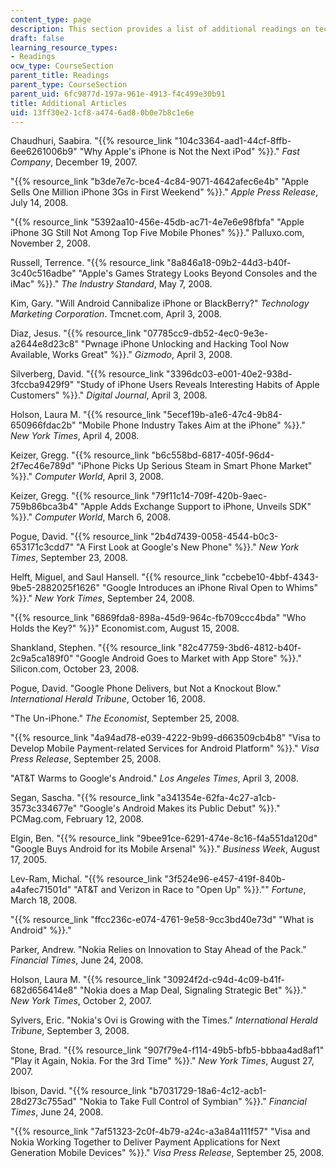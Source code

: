 ```yaml
---
content_type: page
description: This section provides a list of additional readings on technology strategy.
draft: false
learning_resource_types:
- Readings
ocw_type: CourseSection
parent_title: Readings
parent_type: CourseSection
parent_uid: 6fc9877d-197a-961e-4913-f4c499e30b91
title: Additional Articles
uid: 13ff30e2-1cf8-a474-6ad8-0b0e7b8c1e6e
---
```

Chaudhuri, Saabira. "{{% resource_link "104c3364-aad1-44cf-8ffb-6ee6261006b9" "Why Apple's iPhone is Not the Next iPod" %}}." *Fast Company*, December 19, 2007.

"{{% resource_link "b3de7e7c-bce4-4c84-9071-4642afec6e4b" "Apple Sells One Million iPhone 3Gs in First Weekend" %}}." *Apple Press Release*, July 14, 2008.

"{{% resource_link "5392aa10-456e-45db-ac71-4e7e6e98fbfa" "Apple iPhone 3G Still Not Among Top Five Mobile Phones" %}}." Palluxo.com, November 2, 2008.

Russell, Terrence. "{{% resource_link "8a846a18-09b2-44d3-b40f-3c40c516adbe" "Apple's Games Strategy Looks Beyond Consoles and the iMac" %}}." *The Industry Standard*, May 7, 2008.

Kim, Gary. "Will Android Cannibalize iPhone or BlackBerry?" *Technology Marketing Corporation*. Tmcnet.com, April 3, 2008.

Diaz, Jesus. "{{% resource_link "07785cc9-db52-4ec0-9e3e-a2644e8d23c8" "Pwnage iPhone Unlocking and Hacking Tool Now Available, Works Great" %}}." *Gizmodo*, April 3, 2008.

Silverberg, David. "{{% resource_link "3396dc03-e001-40e2-938d-3fccba9429f9" "Study of iPhone Users Reveals Interesting Habits of Apple Customers" %}}." *Digital Journal*, April 3, 2008.

Holson, Laura M. "{{% resource_link "5ecef19b-a1e6-47c4-9b84-650966fdac2b" "Mobile Phone Industry Takes Aim at the iPhone" %}}." *New York Times*, April 4, 2008.

Keizer, Gregg. "{{% resource_link "b6c558bd-6817-405f-96d4-2f7ec46e789d" "iPhone Picks Up Serious Steam in Smart Phone Market" %}}." *Computer World*, April 3, 2008.

Keizer, Gregg. "{{% resource_link "79f11c14-709f-420b-9aec-759b86bca3b4" "Apple Adds Exchange Support to iPhone, Unveils SDK" %}}." *Computer World*, March 6, 2008.

Pogue, David. "{{% resource_link "2b4d7439-0058-4544-b0c3-653171c3cdd7" "A First Look at Google's New Phone" %}}." *New York Times*, September 23, 2008.

Helft, Miguel, and Saul Hansell. "{{% resource_link "ccbebe10-4bbf-4343-9be5-2882025f1626" "Google Introduces an iPhone Rival Open to Whims" %}}." *New York Times*, September 24, 2008.

"{{% resource_link "6869fda8-898a-45d9-964c-fb709ccc4bda" "Who Holds the Key?" %}}" Economist.com, August 15, 2008.

Shankland, Stephen. "{{% resource_link "82c47759-3bd6-4812-b40f-2c9a5ca189f0" "Google Android Goes to Market with App Store" %}}." Silicon.com, October 23, 2008.

Pogue, David. "Google Phone Delivers, but Not a Knockout Blow." *International Herald Tribune*, October 16, 2008.

"The Un-iPhone." *The Economist*, September 25, 2008.

"{{% resource_link "4a94ad78-e039-4222-9b99-d663509cb4b8" "Visa to Develop Mobile Payment-related Services for Android Platform" %}}." *Visa Press Release*, September 25, 2008.

"AT&T Warms to Google's Android." *Los Angeles Times*, April 3, 2008.

Segan, Sascha. "{{% resource_link "a341354e-62fa-4c27-a1cb-3573c334677e" "Google's Android Makes its Public Debut" %}}." PCMag.com, February 12, 2008.

Elgin, Ben. "{{% resource_link "9bee91ce-6291-474e-8c16-f4a551da120d" "Google Buys Android for its Mobile Arsenal" %}}." *Business Week*, August 17, 2005.

Lev-Ram, Michal. "{{% resource_link "3f524e96-e457-419f-840b-a4afec71501d" "AT&T and Verizon in Race to \"Open Up" %}}."" *Fortune*, March 18, 2008.

"{{% resource_link "ffcc236c-e074-4761-9e58-9cc3bd40e73d" "What is Android" %}}."

Parker, Andrew. "Nokia Relies on Innovation to Stay Ahead of the Pack." *Financial Times*, June 24, 2008.

Holson, Laura M. "{{% resource_link "30924f2d-c94d-4c09-b41f-682d656414e8" "Nokia does a Map Deal, Signaling Strategic Bet" %}}." *New York Times*, October 2, 2007.

Sylvers, Eric. "Nokia's Ovi is Growing with the Times." *International Herald Tribune*, September 3, 2008.

Stone, Brad. "{{% resource_link "907f79e4-f114-49b5-bfb5-bbbaa4ad8af1" "Play it Again, Nokia. For the 3rd Time" %}}." *New York Times*, August 27, 2007.

Ibison, David. "{{% resource_link "b7031729-18a6-4c12-acb1-28d273c755ad" "Nokia to Take Full Control of Symbian" %}}." *Financial Times*, June 24, 2008.

"{{% resource_link "7af51323-2c0f-4b79-a24c-a3a84a111f57" "Visa and Nokia Working Together to Deliver Payment Applications for Next Generation Mobile Devices" %}}." *Visa Press Release*, September 25, 2008.